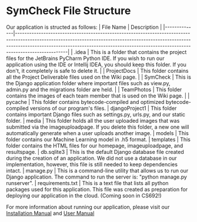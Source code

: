 # SymCheck File Structure
Our application is structed as follows:
| File Name   | Description                                                            |
|--------------|----------------------------------------------------------------------------------------------------------------------------------------------------------------------------------------------------------------------------------------------------------------|
| .idea | This is a folder that contains the project files for the JetBrains PyCharm Python IDE. If you wish to run our application using the IDE or Intellij IDEA, you should keep this folder. If you don't, it completely is safe to delete it. |
| ProjectDocs      | This folder contains all the Project Deliverable files used on the Wiki page.                                                                                                                                                        |
| SymCheck     | This is the Django application folder where important files such as view.py, admin.py and the migrations folder are held.                                                                                                                                             |
| TeamPhotos   | This folder contains the images of each team member that is used on the Wiki page.                                                                                                                              |
| pycache | This folder contains bytecode-compiled and optimized bytecode-compiled versions of our program's files.
| djangoProject1 | This folder contains important Django files such as settings.py, urls.py, and our static folder.
| media | This folder holds all the user uploaded images that was submitted via the imageuploadpage. If you delete this folder, a new one will automatically generate when a user uploads another image. 
| models | This folder contains our Machine Learning model in .h5 format.
| templates | This folder contains the HTML files for our homepage, imageuploadpage, and resultspage. 
| db.sqlite3 | This is the default Django database file created during the creation of an application. We did not use a database in our implementation, however, this file is still needed to keep dependencies intact.
| manage.py | This is a command-line utility that allows us to run our Django application. The command to run the server is: "python manage.py runserver".
| requirements.txt | This is a text file that lists all python packages used for this application. This file was created as preparation for deploying our application in the cloud. (Coming soon in CS692!) 

For more information about running our application, please visit our [Installation Manual](https://github.com/jazzymaya/HiddenAgility/blob/master/ProjectDocs/Sprint%204/SymCheck%20Installation%20Manual.pdf) and [User Manual](https://github.com/jazzymaya/HiddenAgility/blob/master/ProjectDocs/Sprint%204/SymCheck%20User%20Manual.pdf)
